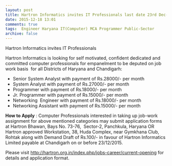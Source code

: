 ```yaml
---
layout: post
title: Hartron Informatics invites IT Professionals last date 23rd Dec-2015   
date: 2015-12-18 13:01
comments: true
tags:  Engineer Haryana IT(Computer) MCA Programmer Public-Sector 
archive: false
---
```

Hartron Informatics invites IT Professionals
 

Hartron Informatics is looking for self motivated, confident dedicated and committed computer professionals for empanelment to be deputed on job work basis  for all Districts of Haryana and Chandigarh: 

- Senior System Analyst with payment of Rs.28000/- per month
- System Analyst with payment of Rs.27000/- per month
- Programmer with payment of Rs.18000/- per month
- Jr. Programmer with payment of Rs.15000/- per month
- Networking  Engineer with payment of Rs.18000/- per month
- Networking Assistant with payment of Rs.15000/- per month 

**How to Apply** : Computer Professionals interested in taking up job-work assignment for above mentioned categories may submit application forms at Hartron Bhawan, Bays No. 73-76,  Sector-2, Panchkula, Haryana OR Hartron approved Workstation, 38, Huda Complex, near Gymkhana Club, Rohtak along with Demand Draft of Rs.100/- in favour of Hartron Informatics Limited payable at Chandigarh on or before 23/12/2015. 

Please visit <http://hartron.org.in/index.php/jobs-career/current-opening> for details and application format. 



